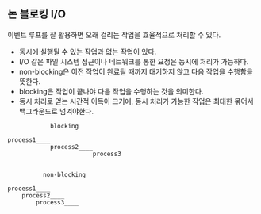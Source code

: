 ## 논 블로킹 I/O
<p>이벤트 루프를 잘 활용하면 오래 걸리는 작업을 효율적으로 처리할 수 있다.</p>

- 동시에 실행될 수 있는 작업과 없는 작업이 있다.
- I/O 같은 파일 시스템 접근이나 네트워크를 통한 요청은 동시에 처리가 가능하다.
- non-blocking은 이전 작업이 완료될 때까지 대기하지 않고 다음 작업을 수행함을 뜻한다.
- blocking은 작업이 끝나야 다음 작업을 수행하는 것을 의미한다.
- 동시 처리로 얻는 시간적 이득이 크기에, 동시 처리가 가능한 작업은 최대한 묶어서 백그라운드로 넘겨야한다.

```
            blocking

process1____
            process2____
                        process3


          non-blocking

process1____
    process2____
        process3____
```